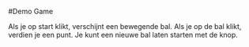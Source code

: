 #Demo Game

Als je op start klikt, verschijnt een bewegende bal. Als je op de bal klikt, verdien je een punt.
Je kunt een nieuwe bal laten starten met de knop.
